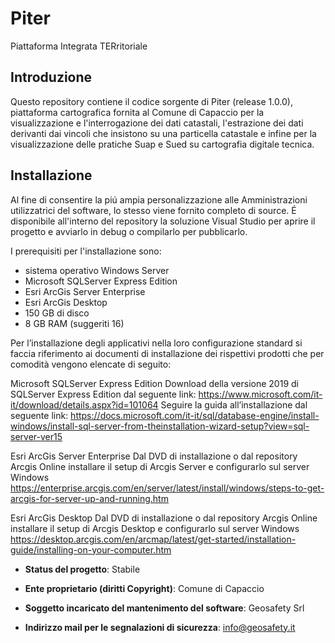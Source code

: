 # Piter
Piattaforma Integrata TERritoriale

## Introduzione
Questo repository contiene il codice sorgente 
di Piter (release 1.0.0), piattaforma cartografica fornita al Comune di Capaccio 
per la visualizzazione e l'interrogazione dei dati catastali, l'estrazione 
dei dati derivanti dai vincoli che insistono su una particella catastale e 
infine per la visualizzazione delle pratiche Suap e Sued su cartografia digitale tecnica.

## Installazione
Al fine di consentire la piú ampia personalizzazione alle Amministrazioni
utilizzatrici del software, lo stesso viene fornito completo di source. É
disponibile all'interno del repository la soluzione Visual Studio 
per aprire il progetto e avviarlo in debug o compilarlo per pubblicarlo.

I prerequisiti per l'installazione sono:
- sistema operativo Windows Server
- Microsoft SQLServer Express Edition
- Esri ArcGis Server Enterprise
- Esri ArcGis Desktop
- 150 GB di disco
- 8 GB RAM (suggeriti 16)


Per l’installazione degli applicativi nella loro configurazione standard 
si faccia riferimento ai documenti di installazione dei rispettivi prodotti 
che per comodità vengono elencate di seguito:

Microsoft SQLServer Express Edition
Download della versione 2019 di SQLServer Express Edition dal seguente link: 
https://www.microsoft.com/it-it/download/details.aspx?id=101064
Seguire la guida all’installazione dal seguente link:
https://docs.microsoft.com/it-it/sql/database-engine/install-windows/install-sql-server-from-theinstallation-wizard-setup?view=sql-server-ver15

Esri ArcGis Server Enterprise 
Dal DVD di installazione o dal repository Arcgis Online installare il setup di Arcgis Server e configurarlo sul server Windows
https://enterprise.arcgis.com/en/server/latest/install/windows/steps-to-get-arcgis-for-server-up-and-running.htm

Esri ArcGis Desktop
Dal DVD di installazione o dal repository Arcgis Online installare il setup di Arcgis Desktop e configurarlo sul server Windows
https://desktop.arcgis.com/en/arcmap/latest/get-started/installation-guide/installing-on-your-computer.htm


* **Status del progetto**: Stabile


* **Ente proprietario (diritti Copyright)**: Comune di Capaccio


* **Soggetto incaricato del mantenimento del software**: Geosafety Srl


* **Indirizzo mail per le segnalazioni di sicurezza**: info@geosafety.it
